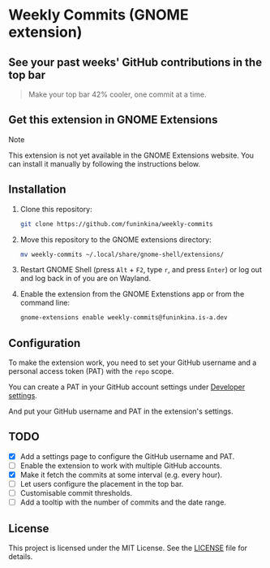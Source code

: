 # Weekly Commits (GNOME extension)

## See your past weeks' GitHub contributions in the top bar
> Make your top bar 42% cooler, one commit at a time.

## Get this extension in GNOME Extensions
> [!NOTE]  
> This extension is not yet available in the GNOME Extensions website. You can install it manually by following the instructions below.

## Installation
1. Clone this repository:
   ```bash
   git clone https://github.com/funinkina/weekly-commits
   ```
2. Move this repository to the GNOME extensions directory:
   ```bash
   mv weekly-commits ~/.local/share/gnome-shell/extensions/
   ```
3. Restart GNOME Shell (press `Alt` + `F2`, type `r`, and press `Enter`) or log out and log back in of you are on Wayland.
   
4. Enable the extension from the GNOME Extenstions app or from the command line:
   ```bash
   gnome-extensions enable weekly-commits@funinkina.is-a.dev
   ```

## Configuration
To make the extension work, you need to set your GitHub username and a personal access token (PAT) with the `repo` scope. 

You can create a PAT in your GitHub account settings under [Developer settings](https://github.com/settings/tokens).

And put your GitHub username and PAT in the extension's settings. 

## TODO
- [x] Add a settings page to configure the GitHub username and PAT.
- [ ] Enable the extension to work with multiple GitHub accounts.
- [x] Make it fetch the commits at some interval (e.g. every hour).
- [ ] Let users configure the placement in the top bar.
- [ ] Customisable commit thresholds.
- [ ] Add a tooltip with the number of commits and the date range.

## License
This project is licensed under the MIT License. See the [LICENSE](LICENSE) file for details.